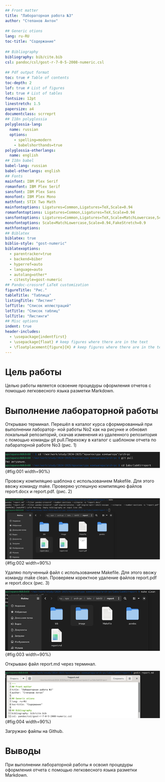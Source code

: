 ```yaml
---
## Front matter
title: "Лабораторная работа №3"
author: "Степанов Антон"

## Generic otions
lang: ru-RU
toc-title: "Содержание"

## Bibliography
bibliography: bib/cite.bib
csl: pandoc/csl/gost-r-7-0-5-2008-numeric.csl

## Pdf output format
toc: true # Table of contents
toc-depth: 2
lof: true # List of figures
lot: true # List of tables
fontsize: 12pt
linestretch: 1.5
papersize: a4
documentclass: scrreprt
## I18n polyglossia
polyglossia-lang:
  name: russian
  options:
	- spelling=modern
	- babelshorthands=true
polyglossia-otherlangs:
  name: english
## I18n babel
babel-lang: russian
babel-otherlangs: english
## Fonts
mainfont: IBM Plex Serif
romanfont: IBM Plex Serif
sansfont: IBM Plex Sans
monofont: IBM Plex Mono
mathfont: STIX Two Math
mainfontoptions: Ligatures=Common,Ligatures=TeX,Scale=0.94
romanfontoptions: Ligatures=Common,Ligatures=TeX,Scale=0.94
sansfontoptions: Ligatures=Common,Ligatures=TeX,Scale=MatchLowercase,Scale=0.94
monofontoptions: Scale=MatchLowercase,Scale=0.94,FakeStretch=0.9
mathfontoptions:
## Biblatex
biblatex: true
biblio-style: "gost-numeric"
biblatexoptions:
  - parentracker=true
  - backend=biber
  - hyperref=auto
  - language=auto
  - autolang=other*
  - citestyle=gost-numeric
## Pandoc-crossref LaTeX customization
figureTitle: "Рис."
tableTitle: "Таблица"
listingTitle: "Листинг"
lofTitle: "Список иллюстраций"
lotTitle: "Список таблиц"
lolTitle: "Листинги"
## Misc options
indent: true
header-includes:
  - \usepackage{indentfirst}
  - \usepackage{float} # keep figures where there are in the text
  - \floatplacement{figure}{H} # keep figures where there are in the text
---
```


# Цель работы

Целью работы является освоение процедуры оформления отчетов с помощью легковесного языка разметки Markdown.


# Выполнение лабораторной работы

Открываю терминал. Перешёл в каталог курса сформированный при выполнении лаборатор- ной работы No2 как на рисунке и обновил локальный репозиторий, скачав изменения из удаленного репозитория с помощью команды git pull.Перехожу в каталог с шаблоном отчета по лабараторной работе No3  (рис. 1)

![переход в каталог и обновление репозитория](image/1.png){#fig:001 width=90%}


Провожу компиляцию шаблона с использованием Makefile. Для этого ввожу команду make. 
Проверяю успешную компиляцию файлов report.docx и report.pdf. (рис. 2)

![make](image/2.png){#fig:002 width=90%}

Удаляю полученный файл с использованием Makefile. Для этого ввожу команду make clean. 
Проверяем коректное удаление файлов report.pdf и report.docx (рис. 3)

![make clen](image/3.png){#fig:003 width=90%}

Открываю файл report.md через терминал. 

![gedit](image/4.png){#fig:004 width=90%}

Загружаю файлы на Github. 








# Выводы

При выполнении лабораторной работы я освоил процедуры оформления отчета с помощью легковесного языка разметки Markdown. 


